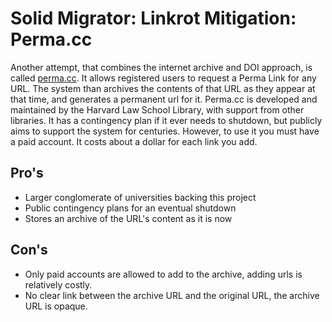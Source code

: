 # Solid Migrator: Linkrot Mitigation: Perma.cc

Another attempt, that combines the internet archive and DOI approach, is called [perma.cc](https://perma.cc). It allows registered users to request a Perma Link for any URL. The system than archives the contents of that URL as they appear at that time, and generates a permanent url for it. Perma.cc is developed and maintained by the Harvard Law School Library, with support from other libraries. It has a contingency plan if it ever needs to shutdown, but publicly aims to support the system for centuries. However, to use it you must have a paid account. It costs about a dollar for each link you add.

## Pro's

- Larger conglomerate of universities backing this project
- Public contingency plans for an eventual shutdown
- Stores an archive of the URL's content as it is now

## Con's

- Only paid accounts are allowed to add to the archive, adding urls is relatively costly.
- No clear link between the archive URL and the original URL, the archive URL is opaque.
